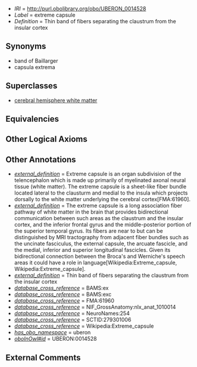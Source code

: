  * *IRI* = http://purl.obolibrary.org/obo/UBERON_0014528
 * *Label* = extreme capsule
 * *Definition* = Thin band of fibers separating the claustrum from the insular cortex

## Synonyms

 * band of Baillarger
 * capsula extrema

## Superclasses

 * [cerebral hemisphere white matter](../../UBERON/37/UBERON_0002437.md)

## Equivalencies


## Other Logical Axioms


## Other Annotations

 * *[external_definition](../../UBPROP/01/UBPROP_0000001.md)* = Extreme capsule is an organ subdivision of the telencephalon which is made up primarily of myelinated axonal neural tissue (white matter). The extreme capsule is a sheet-like fiber bundle located lateral to the clausturm and medial to the insula which projects dorsally to the white matter underlying the cerebral cortex[FMA:61960].
 * *[external_definition](../../UBPROP/01/UBPROP_0000001.md)* = The extreme capsule is a long association fiber pathway of white matter in the brain that provides bidirectional communication between such areas as the claustrum and the insular cortex, and the inferior frontal gyrus and the middle-posterior portion of the superior temporal gyrus. Its fibers are near to but can be distinguished by MRI tractography from adjacent fiber bundles such as the uncinate fasciculus, the external capsule, the arcuate fascicle, and the medial, inferior and superior longitudinal fascicles. Given its bidirectional connection between the Broca's and Werniche's speech areas it could have a role in language[Wikipedia:Extreme_capsule, Wikipedia:Extreme_capsule].
 * *[external_definition](../../UBPROP/01/UBPROP_0000001.md)* = Thin band of fibers separating the claustrum from the insular cortex
 * *[database_cross_reference](../../ef/oboInOwl#hasDbXref.md)* = BAMS:ex
 * *[database_cross_reference](../../ef/oboInOwl#hasDbXref.md)* = BAMS:exc
 * *[database_cross_reference](../../ef/oboInOwl#hasDbXref.md)* = FMA:61960
 * *[database_cross_reference](../../ef/oboInOwl#hasDbXref.md)* = NIF_GrossAnatomy:nlx_anat_1010014
 * *[database_cross_reference](../../ef/oboInOwl#hasDbXref.md)* = NeuroNames:254
 * *[database_cross_reference](../../ef/oboInOwl#hasDbXref.md)* = SCTID:279301006
 * *[database_cross_reference](../../ef/oboInOwl#hasDbXref.md)* = Wikipedia:Extreme_capsule
 * *[has_obo_namespace](../../ce/oboInOwl#hasOBONamespace.md)* = uberon
 * *[oboInOwl#id](../../id/oboInOwl#id.md)* = UBERON:0014528

## External Comments

